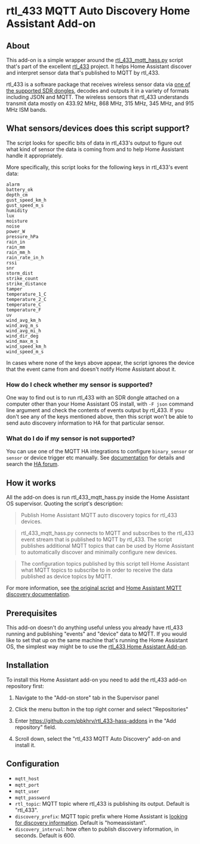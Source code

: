 # rtl_433 MQTT Auto Discovery Home Assistant Add-on

## About

This add-on is a simple wrapper around the [rtl_433_mqtt_hass.py](https://github.com/merbanan/rtl_433/blob/a20cd1a62caa52dad97e4a99f8373b2fba3986d9/examples/rtl_433_mqtt_hass.py) script that's part of the excellent [rtl_433](https://github.com/merbanan/rtl_433) project. It helps Home Assistant discover and interpret sensor data that's published to MQTT by rtl_433.

rtl_433 is a software package that receives wireless sensor data via [one of the supported SDR dongles](https://triq.org/rtl_433/HARDWARE.html), decodes and outputs it in a variety of formats including JSON and MQTT. The wireless sensors that rtl_433 understands transmit data mostly on 433.92 MHz, 868 MHz, 315 MHz, 345 MHz, and 915 MHz ISM bands.

## What sensors/devices does this script support?

The script looks for specific bits of data in rtl_433's output to figure out what kind of sensor the data is coming from and to help Home Assistant handle it appropriately.

More specifically, this script looks for the following keys in rtl_433's event data:
```
alarm
battery_ok
depth_cm
gust_speed_km_h
gust_speed_m_s
humidity
lux
moisture
noise
power_W
pressure_hPa
rain_in
rain_mm
rain_mm_h
rain_rate_in_h
rssi
snr
storm_dist
strike_count
strike_distance
tamper
temperature_1_C
temperature_2_C
temperature_C
temperature_F
uv
wind_avg_km_h
wind_avg_m_s
wind_avg_mi_h
wind_dir_deg
wind_max_m_s
wind_speed_km_h
wind_speed_m_s
```

In cases where none of the keys above appear, the script ignores the device that the event came from and doesn't notify Home Assistant about it.

### How do I check whether my sensor is supported?

One way to find out is to run rtl_433 with an SDR dongle attached on a computer other than your Home Assistant OS install, with `-F json` command line argument and check the contents of events output by rtl_433. If you don't see any of the keys mentioned above, then this script won't be able to send auto discovery information to HA for that particular sensor.

### What do I do if my sensor is not supported?

You can use one of the MQTT HA integrations to configure `binary_sensor` or `sensor` or device trigger etc manually. See [documentation](https://www.home-assistant.io/integrations/#search/mqtt) for details and search the [HA forum](https://community.home-assistant.io/search?q=mqtt%20sensor).

## How it works

All the add-on does is run rtl_433_mqtt_hass.py inside the Home Assistant OS supervisor. Quoting the script's description:

> Publish Home Assistant MQTT auto discovery topics for rtl_433 devices.

> rtl_433_mqtt_hass.py connects to MQTT and subscribes to the rtl_433 event stream that is published to MQTT by rtl_433. The script publishes additional MQTT topics that can be used by Home Assistant to automatically discover and minimally configure new devices.

> The configuration topics published by this script tell Home Assistant what MQTT topics to subscribe to in order to receive the data published as device topics by MQTT.

For more information, see [the original script](https://github.com/merbanan/rtl_433/blob/a20cd1a62caa52dad97e4a99f8373b2fba3986d9/examples/rtl_433_mqtt_hass.py) and [Home Assistant MQTT discovery documentation](https://www.home-assistant.io/docs/mqtt/discovery/).

## Prerequisites

This add-on doesn't do anything useful unless you already have rtl_433 running and publishing "events" and "device" data to MQTT. If you would like to set that up on the same machine that's running the Home Assistant OS, the simplest way might be to use the [rtl_433 Home Assistant Add-on](https://github.com/pbkhrv/rtl_433-hass-addons/tree/main/rtl_433).

## Installation

To install this Home Assistant add-on you need to add the rtl_433 add-on repository first:

 1. Navigate to the "Add-on store" tab in the Supervisor panel
 
 2. Click the menu button in the top right corner and select "Repositories"
 
 3. Enter https://github.com/pbkhrv/rtl_433-hass-addons in the "Add repository" field.
 
 4. Scroll down, select the "rtl_433 MQTT Auto Discovery" add-on and install it.

## Configuration

  * `mqtt_host`
  * `mqtt_port`
  * `mqtt_user`
  * `mqtt_password`
  * `rtl_topic`: MQTT topic where rtl_433 is publishing its output. Default is "rtl_433".
  * `discovery_prefix`: MQTT topic prefix where Home Assistant is [looking for discovery information](https://www.home-assistant.io/docs/mqtt/discovery/#discovery_prefix). Default is "homeassistant".
  * `discovery_interval`: how often to publish discovery information, in seconds. Default is 600.

